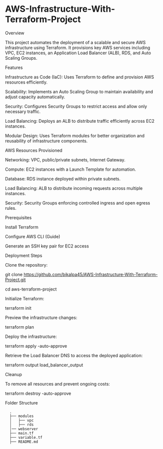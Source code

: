 # AWS-Infrastructure-With-Terraform-Project

Overview

This project automates the deployment of a scalable and secure AWS infrastructure using Terraform. It provisions key AWS services including VPC, EC2 instances, an Application Load Balancer (ALB), RDS, and Auto Scaling Groups.

Features

Infrastructure as Code (IaC): Uses Terraform to define and provision AWS resources efficiently.

Scalability: Implements an Auto Scaling Group to maintain availability and adjust capacity automatically.

Security: Configures Security Groups to restrict access and allow only necessary traffic.

Load Balancing: Deploys an ALB to distribute traffic efficiently across EC2 instances.

Modular Design: Uses Terraform modules for better organization and reusability of infrastructure components.

AWS Resources Provisioned

Networking: VPC, public/private subnets, Internet Gateway.

Compute: EC2 instances with a Launch Template for automation.

Database: RDS instance deployed within private subnets.

Load Balancing: ALB to distribute incoming requests across multiple instances.

Security: Security Groups enforcing controlled ingress and open egress rules.

Prerequisites

Install Terraform

Configure AWS CLI (Guide)

Generate an SSH key pair for EC2 access

Deployment Steps

Clone the repository:

git clone https://github.com/bikalpa45/AWS-Infrastructure-With-Terraform-Project.git

cd aws-terraform-project

Initialize Terraform:

  terraform init

Preview the infrastructure changes:

  terraform plan

Deploy the infrastructure:

  terraform apply -auto-approve

Retrieve the Load Balancer DNS to access the deployed application:

   terraform output load_balancer_output

Cleanup

To remove all resources and prevent ongoing costs:

  terraform destroy -auto-approve

Folder Structure


      .
      ├── modules
      │   ├── vpc
      │   ├── rds
      │── webserver
      ├── main.tf
      ├── variable.tf
      ├── README.md
